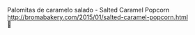 Palomitas de caramelo salado - Salted Caramel Popcorn	http://bromabakery.com/2015/01/salted-caramel-popcorn.html	
਍